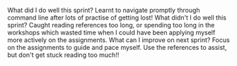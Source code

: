  What did I do well this sprint? Learnt to navigate promptly through command line after lots of practise of getting lost!
 What didn't I do well this sprint? Caught reading references too long, or spending too long in the workshops which wasted time when I could have been applying myself more actively on the assignments.
 What can I improve on next sprint? Focus on the assignments to guide and pace myself.  Use the references to assist, but don't get stuck reading too much!!